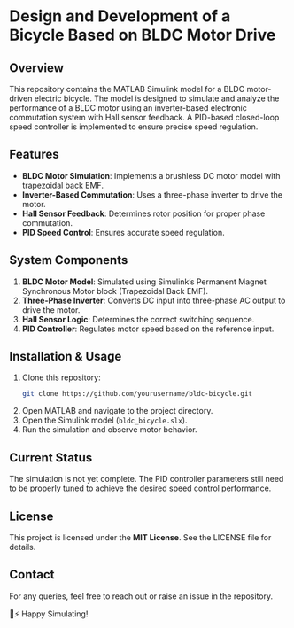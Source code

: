 # Design and Development of a Bicycle Based on BLDC Motor Drive

## Overview

This repository contains the MATLAB Simulink model for a BLDC motor-driven electric bicycle. The model is designed to simulate and analyze the performance of a BLDC motor using an inverter-based electronic commutation system with Hall sensor feedback. A PID-based closed-loop speed controller is implemented to ensure precise speed regulation.

## Features

- **BLDC Motor Simulation**: Implements a brushless DC motor model with trapezoidal back EMF.
- **Inverter-Based Commutation**: Uses a three-phase inverter to drive the motor.
- **Hall Sensor Feedback**: Determines rotor position for proper phase commutation.
- **PID Speed Control**: Ensures accurate speed regulation.

## System Components

1. **BLDC Motor Model**: Simulated using Simulink’s Permanent Magnet Synchronous Motor block (Trapezoidal Back EMF).
2. **Three-Phase Inverter**: Converts DC input into three-phase AC output to drive the motor.
3. **Hall Sensor Logic**: Determines the correct switching sequence.
4. **PID Controller**: Regulates motor speed based on the reference input.

## Installation & Usage

1. Clone this repository:
   ```bash
   git clone https://github.com/yourusername/bldc-bicycle.git
   ```
2. Open MATLAB and navigate to the project directory.
3. Open the Simulink model (`bldc_bicycle.slx`).
4. Run the simulation and observe motor behavior.

## Current Status

The simulation is not yet complete. The PID controller parameters still need to be properly tuned to achieve the desired speed control performance.

## License

This project is licensed under the **MIT License**. See the LICENSE file for details.

## Contact

For any queries, feel free to reach out or raise an issue in the repository.

🚴⚡ Happy Simulating!

